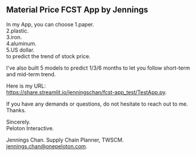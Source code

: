 ## Material Price FCST App by Jennings

In my App, you can choose 
                           1.paper.  
                           2.plastic.  
                           3.iron.  
                           4.aluminum.   
                           5.US dollar.  
to predict the trend of stock price.  

I've also built 5 models to predict 1/3/6 months to let you follow short-term and mid-term trend.  

Here is my URL:  
https://share.streamlit.io/jenningschan/fcst-app_test/TestApp.py. 
  
If you have any demands or questions, do not hesitate to reach out to me. Thanks.  
  
  
  
  
  
  
  
  
  
  
  
Sincerely.  
Peloton Interactive.  
  
Jennings Chan. 
Supply Chain Planner, TWSCM.  
jennings.chan@onepeloton.com.  
